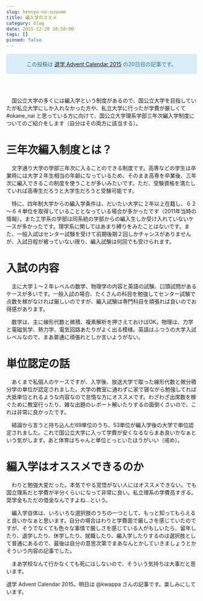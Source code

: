 ```yaml
---
slug: hennyu-no-susume
title: 編入学のススメ
category: blog
date: 2015-12-20 18:50:00
tags: []
pinned: false
---
```


<p><style>
<!--
    .alert-info {
        text-align: center;
        border: 1px solid;
        padding: 15px;
        border-radius: 4px;
        color: #31708f;
        background-color: #d9edf7;
        border-color: #bce8f1;
        margin-bottom: 60px;
    }
-->
</style></p>

<div class="alert alert-info text-center">
この投稿は <a href="http://www.adventar.org/calendars/735">退学 Advent Calendar 2015</a> の20日目の記事です。
</div>

<p>　国公立大学の多くには編入学という制度があるので、国公立大学を目指していたが私立大学にしか入れなかった方や、私立大学に行ったが学費が厳しくて #okane_nai と思っている方に向けて、国公立大学理系学部三年次編入学制度についてのご紹介をします（自分はその両方に該当する）。</p>

<h1>三年次編入制度とは？</h1>

<p>　文字通り大学の学部三年次に入ることのできる制度です。高専などの学生は卒業時には大学２年生相当の年齢になっているため、そのまま高専を卒業後、三年次に編入できるこの制度を使うことが多いみたいです。ただ、受験資格を満たしていれば高専生だろうと大学生だろうと受験可能です。</p>

<p>　特に、四年制大学からの編入学条件は、だいたい大学に２年以上在籍し、６２～６４単位を取得していることとなっている場合が多かったです（2011年当時の情報）。また工学系の学部は同系統の学部からの編入生しか受け入れていないケースが多かったです。理学系に関してはあまり縛りをみたことはないです。また、一般入試はセンター試験を受けて前期後期２回しかチャンスがありませんが、入試日程が被っていない限り、編入試験は何回でも受けられます。</p>

<h1>入試の内容</h1>

<p>　主に大学１〜２年レベルの数学、物理学の内容と英語の試験、口頭試問があるケースが多いです。一般入試の場合、たくさんの科目を勉強してセンター試験で点数を稼がなければ厳しいのですが、編入試験は専門科目を頑張れば良いのでお得感があります。</p>

<p>　数学は、主に線形代数と微積、複素解析を押さえておけばOK。物理は、力学と電磁気学、熱力学、電気回路あたりがよく出る模様。英語はふつうの大学入試レベルなので、まあ普通に頑張れとしか言いようがない。</p>

<h1>単位認定の話</h1>

<p>　あくまで私個人のケースですが、入学後、放送大学で取った線形代数と微分積分学の単位が認定されました。大学の教室に通わずに家で寝ながら勉強してれば大抵単位とれるような内容なので怠惰な方にオススメです。わざわざ出席数を稼ぐために教室行ったり、雑な出題のレポート解いたりするの面倒くさいので、これは非常に良かったです。</p>

<p>　結論から言うと持ち込んだ69単位のうち、53単位が編入学後の大学で単位認定されました。これで国公立大学に入って学費が安くなるならまあ良いかなぁという気がします。あと体育はちゃんと単位とっといたほうがいい（戒め）。</p>

<h1>編入学はオススメできるのか</h1>

<p>　わりと勉強大変だった。本気でやる覚悟がない人にはオススメできない。でも国立理系だと学費が半分くらいになって非常に良い。私立理系の学費高すぎる。奨学金もただの借金なんですよね...という。</p>

<p>　編入学自体は、いろいろな選択肢のうちの一つとして、もっと知ってもらえると良いかなぁと思います。自分の場合はわりと学費面で厳しさを感じていたのですが、そうでなくても色々な事情で厳しさを感じている人がもしいたら、留年したり、退学したり、休学したり、就職したり、編入学したりするのは選択肢として普通にあるので、最後は自分の意思次第でまあなんとかしていきましょうとかそういう内容の記事でした。</p>

<p>　まあ学校なんて行かなくても死にはしないので、そういう気持ちは大事だと思います。</p>

<p>退学 Advent Calendar 2015。明日は @kwappa さんの記事です。楽しみにしています。</p>
